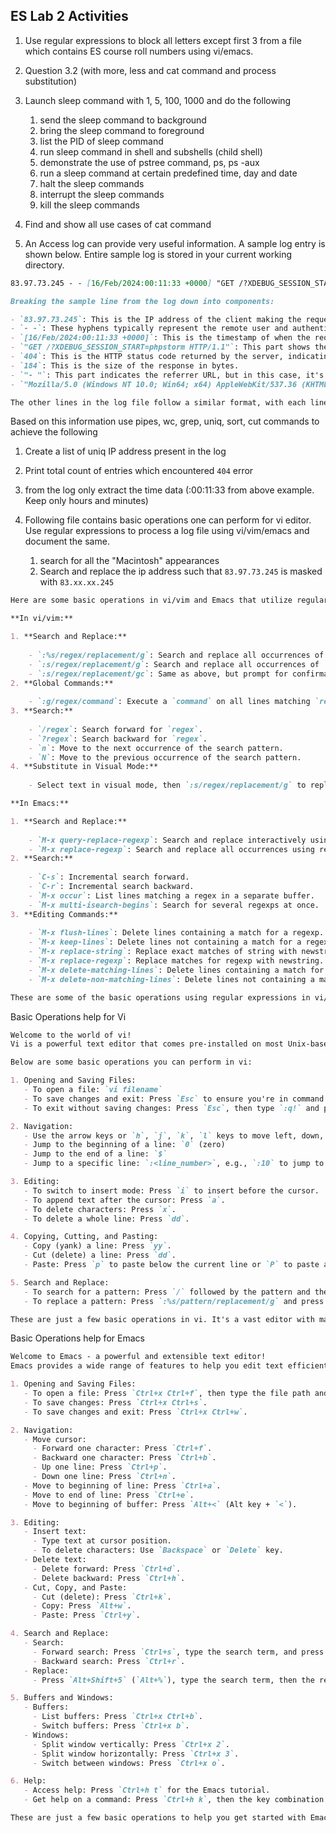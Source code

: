 
## ES Lab 2 Activities

1.  Use regular expressions to block all letters except first 3 from a file which contains ES course roll numbers using vi/emacs.

2. Question 3.2 (with more, less and cat command and process substitution)
3. Launch sleep command with 1, 5, 100, 1000 and do the following
	1. send the sleep command to background
	2. bring the sleep command to foreground
	3. list the PID of sleep command
	4. run sleep command in shell and subshells (child shell)
	5. demonstrate the use of pstree command, ps, ps -aux
	6. run a sleep command at certain predefined time, day and date
	7. halt the sleep commands
	8. interrupt the sleep commands
	9. kill the sleep commands
4. Find and show all use cases of cat command
5. An Access log can provide very useful information. A sample log entry is shown below. Entire sample log is stored in your current working directory.
```markdown
83.97.73.245 - - [16/Feb/2024:00:11:33 +0000] "GET /?XDEBUG_SESSION_START=phpstorm HTTP/1.1" 404 184 "-" "Mozilla/5.0 (Windows NT 10.0; Win64; x64) AppleWebKit/537.36 (KHTML, like Gecko) Chrome/78.0.3904.108 Safari/537.36"

```

```markdown
Breaking the sample line from the log down into components:

- `83.97.73.245`: This is the IP address of the client making the request.
- `- -`: These hyphens typically represent the remote user and authenticated user, respectively. In this case, they're both hyphens, meaning no remote user or authenticated user information is available.
- `[16/Feb/2024:00:11:33 +0000]`: This is the timestamp of when the request was made, in the format [Day/Month/Year:Hour:Minute:Second +Timezone].
- `"GET /?XDEBUG_SESSION_START=phpstorm HTTP/1.1"`: This part shows the HTTP method used (`GET`), the requested resource (`/?XDEBUG_SESSION_START=phpstorm`), and the HTTP protocol version (`HTTP/1.1`).
- `404`: This is the HTTP status code returned by the server, indicating that the requested resource was not found.
- `184`: This is the size of the response in bytes.
- `"- "`: This part indicates the referrer URL, but in this case, it's a hyphen, indicating no referrer.
- `"Mozilla/5.0 (Windows NT 10.0; Win64; x64) AppleWebKit/537.36 (KHTML, like Gecko) Chrome/78.0.3904.108 Safari/537.36"`: This is the user agent string, indicating the browser or user agent making the request.

The other lines in the log file follow a similar format, with each line representing a different request made to the server, including the IP address of the client, the timestamp, the requested resource, the HTTP status code, the size of the response, the referrer (if available), and the user agent string.
```

Based on this information use pipes, wc, grep, uniq, sort, cut commands to achieve the following

1. Create a list of uniq IP address present in the log
2. Print total count of entries which encountered `404` error
3. from the log only extract the time data (:00:11:33 from above example. Keep only hours and minutes)

6. Following file contains basic operations one can perform for vi editor. Use regular expressions to process a log file using vi/vim/emacs and document the same.
	1.  search for all the "Macintosh" appearances
	2.  Search and replace the ip address such that `83.97.73.245` is masked with `83.xx.xx.245`

```markdown
Here are some basic operations in vi/vim and Emacs that utilize regular expressions to process a file:

**In vi/vim:**

1. **Search and Replace:**
    
    - `:%s/regex/replacement/g`: Search and replace all occurrences of `regex` with `replacement` globally in the file.
    - `:s/regex/replacement/g`: Search and replace all occurrences of `regex` with `replacement` in the current line.
    - `:s/regex/replacement/gc`: Same as above, but prompt for confirmation before replacing each occurrence.
2. **Global Commands:**
    
    - `:g/regex/command`: Execute a `command` on all lines matching `regex`.
3. **Search:**
    
    - `/regex`: Search forward for `regex`.
    - `?regex`: Search backward for `regex`.
    - `n`: Move to the next occurrence of the search pattern.
    - `N`: Move to the previous occurrence of the search pattern.
4. **Substitute in Visual Mode:**
    
    - Select text in visual mode, then `:s/regex/replacement/g` to replace within the selected area.

**In Emacs:**

1. **Search and Replace:**
    
    - `M-x query-replace-regexp`: Search and replace interactively using regular expressions.
    - `M-x replace-regexp`: Search and replace all occurrences using regular expressions.
2. **Search:**
    
    - `C-s`: Incremental search forward.
    - `C-r`: Incremental search backward.
    - `M-x occur`: List lines matching a regex in a separate buffer.
    - `M-x multi-isearch-begins`: Search for several regexps at once.
3. **Editing Commands:**
    
    - `M-x flush-lines`: Delete lines containing a match for a regexp.
    - `M-x keep-lines`: Delete lines not containing a match for a regexp.
    - `M-x replace-string`: Replace exact matches of string with newstring.
    - `M-x replace-regexp`: Replace matches for regexp with newstring.
    - `M-x delete-matching-lines`: Delete lines containing a match for a regexp.
    - `M-x delete-non-matching-lines`: Delete lines not containing a match for a regexp.

These are some of the basic operations using regular expressions in vi/vim and Emacs. They allow for powerful manipulation and editing of text files.
```

Basic Operations help for Vi
```markdown
Welcome to the world of vi!
Vi is a powerful text editor that comes pre-installed on most Unix-based systems. It's a modal editor, which means it has different modes for inserting text, navigating, and performing various operations.

Below are some basic operations you can perform in vi:

1. Opening and Saving Files:
   - To open a file: `vi filename`
   - To save changes and exit: Press `Esc` to ensure you're in command mode, then type `:wq` and press `Enter`.
   - To exit without saving changes: Press `Esc`, then type `:q!` and press `Enter`.

2. Navigation:
   - Use the arrow keys or `h`, `j`, `k`, `l` keys to move left, down, up, or right respectively.
   - Jump to the beginning of a line: `0` (zero)
   - Jump to the end of a line: `$`
   - Jump to a specific line: `:<line_number>`, e.g., `:10` to jump to line 10.

3. Editing:
   - To switch to insert mode: Press `i` to insert before the cursor.
   - To append text after the cursor: Press `a`.
   - To delete characters: Press `x`.
   - To delete a whole line: Press `dd`.

4. Copying, Cutting, and Pasting:
   - Copy (yank) a line: Press `yy`.
   - Cut (delete) a line: Press `dd`.
   - Paste: Press `p` to paste below the current line or `P` to paste above the current line.

5. Search and Replace:
   - To search for a pattern: Press `/` followed by the pattern and then `Enter`. Use `n` to find the next occurrence.
   - To replace a pattern: Press `:%s/pattern/replacement/g` and press `Enter`. This replaces all occurrences of 'pattern' with 'replacement' in the entire file.

These are just a few basic operations in vi. It's a vast editor with many more features and commands to explore. Happy editing!

```

Basic Operations help for Emacs

```markdown
Welcome to Emacs - a powerful and extensible text editor!
Emacs provides a wide range of features to help you edit text efficiently. Below are some essential operations to get you started:

1. Opening and Saving Files:
   - To open a file: Press `Ctrl+x Ctrl+f`, then type the file path and press `Enter`.
   - To save changes: Press `Ctrl+x Ctrl+s`.
   - To save changes and exit: Press `Ctrl+x Ctrl+w`.

2. Navigation:
   - Move cursor:
     - Forward one character: Press `Ctrl+f`.
     - Backward one character: Press `Ctrl+b`.
     - Up one line: Press `Ctrl+p`.
     - Down one line: Press `Ctrl+n`.
   - Move to beginning of line: Press `Ctrl+a`.
   - Move to end of line: Press `Ctrl+e`.
   - Move to beginning of buffer: Press `Alt+<` (Alt key + `<`).

3. Editing:
   - Insert text:
     - Type text at cursor position.
     - To delete characters: Use `Backspace` or `Delete` key.
   - Delete text:
     - Delete forward: Press `Ctrl+d`.
     - Delete backward: Press `Ctrl+h`.
   - Cut, Copy, and Paste:
     - Cut (delete): Press `Ctrl+k`.
     - Copy: Press `Alt+w`.
     - Paste: Press `Ctrl+y`.

4. Search and Replace:
   - Search:
     - Forward search: Press `Ctrl+s`, type the search term, and press `Enter`.
     - Backward search: Press `Ctrl+r`.
   - Replace:
     - Press `Alt+Shift+5` (`Alt+%`), type the search term, then the replacement term, and press `Enter` to confirm each replacement.

5. Buffers and Windows:
   - Buffers:
     - List buffers: Press `Ctrl+x Ctrl+b`.
     - Switch buffers: Press `Ctrl+x b`.
   - Windows:
     - Split window vertically: Press `Ctrl+x 2`.
     - Split window horizontally: Press `Ctrl+x 3`.
     - Switch between windows: Press `Ctrl+x o`.

6. Help:
   - Access help: Press `Ctrl+h t` for the Emacs tutorial.
   - Get help on a command: Press `Ctrl+h k`, then the key combination you want help for.

These are just a few basic operations to help you get started with Emacs. As you become more familiar, you can explore its extensive customization options and advanced features. Happy editing!

```